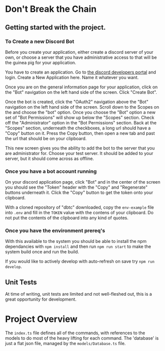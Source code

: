 # Don't Break the Chain

## Getting started with the project.

### To Create a new Discord Bot

Before you create your application, either create a discord server of your own, or choose a server that you have administrative access to that will be the guinea pig for your application.

You have to create an application. Go to [the discord developers portal](https://discordapp.com/developers) and login. Create a New Application here. Name it whatever you want.

Once you are on the general information page for your application, click on the "Bot" navigation on the left hand side of the screen. Click "Create Bot".

Once the bot is created, click the "OAuth2" navigation above the "Bot" navigation on the left hand side of the screen. Scroll down to the Scopes on the and choose the "bot" option. Once you choose the "Bot" option a new set of "Bot Permissions" will show up below the "Scopes" section. Check off the "Administrator" option in the "Bot Permissions" section. Back at the "Scopes" section, underneath the checkboxes, a long url should have a "Copy" button on it. Press the Copy button, then open a new tab and past the url that should be on your clipboard.

This new screen gives you the ability to add the bot to the server that you are administrator for. Choose your test server. It should be added to your server, but it should come across as offline.

### Once you have a bot account running
On your discord application page, click "Bot" and in the center of the screen you should see the "Token" header with the "Copy" and "Regenerate" buttons underneath it. Click the "Copy" button to get the token onto your clipboard.

With a cloned repository of "dbtc" downloaded, copy the `env-example` file into `.env` and fill in the `TOKEN` value with the contens of your clipboard. Do not put the contents of the clipboard into any kind of quotes.

### Once you have the environment prereq's 
With this available to the system you should be able to install the npm dependancies with `npm install` and then run `npm run start` to make the system build once and run the build. 

If you would like to actively develop with auto-refresh on save try `npm run develop`.


## Unit Tests
At time of writing, unit tests are limited and not well-fleshed out, this is a great opportunity for development.

# Project Overview
The `index.ts` file defines all of the commands, with references to the models to do most of the heavy lifting for each command. The 'database' is just a flat json file, managed by the `models/Database.ts` file.